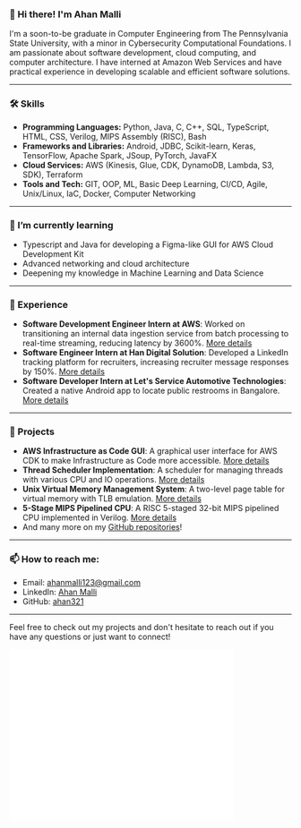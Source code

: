 ### 👋 Hi there! I'm Ahan Malli

I'm a soon-to-be graduate in Computer Engineering from The Pennsylvania State University, with a minor in Cybersecurity Computational Foundations. I am passionate about software development, cloud computing, and computer architecture. I have interned at Amazon Web Services and have practical experience in developing scalable and efficient software solutions.

---

### 🛠 Skills
- **Programming Languages:** Python, Java, C, C++, SQL, TypeScript, HTML, CSS, Verilog, MIPS Assembly (RISC), Bash
- **Frameworks and Libraries:** Android, JDBC, Scikit-learn, Keras, TensorFlow, Apache Spark, JSoup, PyTorch, JavaFX
- **Cloud Services:** AWS (Kinesis, Glue, CDK, DynamoDB, Lambda, S3, SDK), Terraform
- **Tools and Tech:** GIT, OOP, ML, Basic Deep Learning, CI/CD, Agile, Unix/Linux, IaC, Docker, Computer Networking

---

### 🌱 I’m currently learning
- Typescript and Java for developing a Figma-like GUI for AWS Cloud Development Kit
- Advanced networking and cloud architecture
- Deepening my knowledge in Machine Learning and Data Science

---

### 💼 Experience
- **Software Development Engineer Intern at AWS**: Worked on transitioning an internal data ingestion service from batch processing to real-time streaming, reducing latency by 3600%. [More details](https://www.linkedin.com/in/ahanmalli)
- **Software Engineer Intern at Han Digital Solution**: Developed a LinkedIn tracking platform for recruiters, increasing recruiter message responses by 150%. [More details](https://www.linkedin.com/in/ahanmalli)
- **Software Developer Intern at Let's Service Automotive Technologies**: Created a native Android app to locate public restrooms in Bangalore. [More details](https://www.linkedin.com/in/ahanmalli)

---

### 🔭 Projects
- **AWS Infrastructure as Code GUI**: A graphical user interface for AWS CDK to make Infrastructure as Code more accessible. [More details](https://github.com/ahan321/aws-iac-gui)
- **Thread Scheduler Implementation**: A scheduler for managing threads with various CPU and IO operations. [More details](https://github.com/ahan321/thread-scheduler)
- **Unix Virtual Memory Management System**: A two-level page table for virtual memory with TLB emulation. [More details](https://github.com/ahan321/virtual-memory-management)
- **5-Stage MIPS Pipelined CPU**: A RISC 5-staged 32-bit MIPS pipelined CPU implemented in Verilog. [More details](https://github.com/ahan321/mips-cpu)
- And many more on my [GitHub repositories](https://github.com/ahan321?tab=repositories)!

---

### 📫 How to reach me:
- Email: [ahanmalli123@gmail.com](mailto:ahanmalli123@gmail.com)
- LinkedIn: [Ahan Malli](https://linkedin.com/in/ahanmalli)
- GitHub: [ahan321](https://github.com/ahan321)

---

Feel free to check out my projects and don't hesitate to reach out if you have any questions or just want to connect!


<img align="center" src="/github-metrics.svg" alt="Metrics" width="400">
